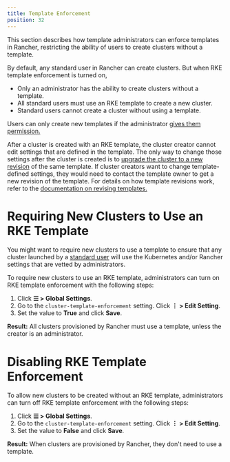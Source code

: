 ```yaml
---
title: Template Enforcement
position: 32
---
```


This section describes how template administrators can enforce templates in Rancher, restricting the ability of users to create clusters without a template.

By default, any standard user in Rancher can create clusters. But when RKE template enforcement is turned on,

- Only an administrator has the ability to create clusters without a template.
- All standard users must use an RKE template to create a new cluster.
- Standard users cannot create a cluster without using a template.

Users can only create new templates if the administrator [gives them permission.](https://rancher.com/docs/rancher/v2.6/en/admin-settings/rke-templates/creator-permissions/#allowing-a-user-to-create-templates)

After a cluster is created with an RKE template, the cluster creator cannot edit settings that are defined in the template. The only way to change those settings after the cluster is created is to [upgrade the cluster to a new revision](https://rancher.com/docs/rancher/v2.6/en/admin-settings/rke-templates/applying-templates/#updating-a-cluster-created-with-an-rke-template) of the same template. If cluster creators want to change template-defined settings, they would need to contact the template owner to get a new revision of the template. For details on how template revisions work, refer to the [documentation on revising templates.](https://rancher.com/docs/rancher/v2.6/en/admin-settings/rke-templates/creating-and-revising/#updating-a-template)

# Requiring New Clusters to Use an RKE Template

You might want to require new clusters to use a template to ensure that any cluster launched by a [standard user](https://rancher.com/docs/rancher/v2.6/en/admin-settings/rbac/global-permissions/) will use the Kubernetes and/or Rancher settings that are vetted by administrators.

To require new clusters to use an RKE template, administrators can turn on RKE template enforcement with the following steps:

1. Click **☰ \> Global Settings**.
1. Go to the `cluster-template-enforcement` setting. Click **⋮ \> Edit Setting**.
1. Set the value to **True** and click **Save**.

**Result:** All clusters provisioned by Rancher must use a template, unless the creator is an administrator.

# Disabling RKE Template Enforcement

To allow new clusters to be created without an RKE template, administrators can turn off RKE template enforcement with the following steps:

1. Click **☰ \> Global Settings**.
1. Go to the `cluster-template-enforcement` setting. Click **⋮ \> Edit Setting**.
1. Set the value to **False** and click **Save**.

**Result:** When clusters are provisioned by Rancher, they don't need to use a template.
